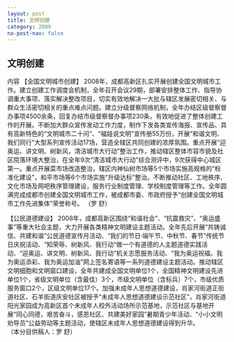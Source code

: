 ```yaml
---
layout: post
title: 文明创建
category: 2009
no-post-nav: false
---
```


##  文明创建

内容
【全国文明城市创建】  2008年，成都高新区扎实开展创建全国文明城市工作。建立创建工作调度会机制，全年召开会议29期，部署安排整体工作、指导协调重大事项、落实解决整改项目，切实有效地解决一大批与辖区发展密切相关、与群众生活密切相关的重点难点问题。建立分级督察网络机制，全年办结区级督察督办事项4500余条，回复办结市级督察督办事项230条，有效地促进了整体创建工作的开展。不断加大群众宣传发动工作力度，制作下发各类宣传海报、宣传品、具有高新特色的“文明城市二十问”、“福娃说文明”宣传册55万份，开展“和谐文明、我们同行”大型系列宣传活动17场，营造全辖区共同创建的浓厚氛围。重点开展“迎奥运、讲文明、树新风，清洁城市大行动”整治工作，推动辖区整体市容市貌及社区院落环境大整治，在全年9次“清洁城市大行动”综合测评中，9次获得中心城区第一。重点开展菜市场改造整治，辖区内神仙树市场等5个市场实施高规格的“标准化建设”，和平市场等6个市场实施“升级达标”整治。不断推动社区、工地秩序、文化市场及网吧秩序管理建设，服务行业制度管理、学校制度管理等工作。全年圆满完成成都市创建全国文明城市工作，被成都市委、市政府授予“创建全国文明城市工作先进集体”荣誉称号。
（罗 舒）
 
【公民道德建设】  2008年，成都高新区围绕“和谐社会”、“抗震救灾”、“奥运盛事”等重大社会主题，大力开展各类精神文明建设主题活动。全年先后开展“共铸诚信、共建和谐”公民道德宣传月活动、“我们的节日·端午节、中秋节、春节”传统节日庆祝活动、“知荣辱、树新风、我行动”做一个有道德的人主题道德实践活动、“迎奥运、讲文明、树新风、我行动”机关志愿服务活动、“我为奥运祝福、我为奥运添彩、我为奥运加油”网上签名寄语等一系列道德建设主题活动。推动辖区文明细胞和文明窗口建设，全年共建成全国文明单位1个，全国精神文明建设先进单位1个，省级文明单位（含最佳）3个，市级文明单位（含标兵）7个，市级优质服务窗口2个，区级文明单位17个。加强未成年人思想道德建设，肖家河街道正街道社区、石羊街道庆安社区被授予“未成年人思想道德建设示范社区”，肖家河街道阳光家园成为高新区首个未成年人校外活动场所示范基地，示范社区与基地开展“同心同德，艰苦奋斗，感恩社区、共建美好家园”暑期青少年活动、“小小文明劝导员”公益劳动等主题活动，使辖区未成年人思想道德建设得到升华。   
（本分目供稿人：罗  舒）